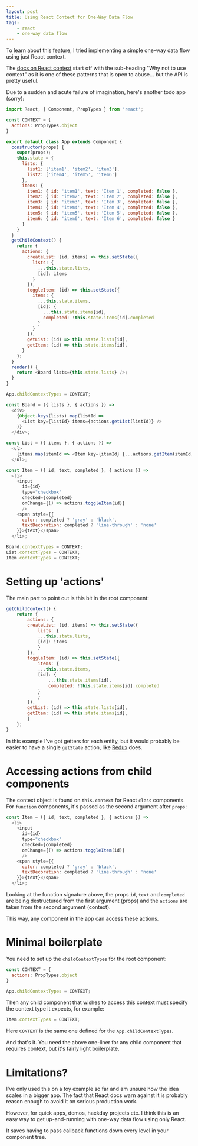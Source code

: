 ```yaml
---
layout: post
title: Using React Context for One-Way Data Flow
tags:
    - react
    - one-way data flow
---
```


To learn about this feature, I tried implementing a simple one-way data flow using just React context.

The [docs on React context](https://facebook.github.io/react/docs/context.html) start off with the sub-heading "Why not to use context" as it is one of these patterns that is open to abuse... but the API is pretty useful.

Due to a sudden and acute failure of imagination, here's another todo app (sorry):

```javascript
import React, { Component, PropTypes } from 'react';

const CONTEXT = {
  actions: PropTypes.object
}

export default class App extends Component {
  constructor(props) {
    super(props);
    this.state = {
      lists: {
        list1: ['item1', 'item2', 'item3'],
        list2: ['item4', 'item5', 'item6']
      },
      items: {
        item1: { id: 'item1', text: 'Item 1', completed: false },
        item2: { id: 'item2', text: 'Item 2', completed: false },
        item3: { id: 'item3', text: 'Item 3', completed: false },
        item4: { id: 'item4', text: 'Item 4', completed: false },
        item5: { id: 'item5', text: 'Item 5', completed: false },
        item6: { id: 'item6', text: 'Item 6', completed: false }
      }
    }
  }
  getChildContext() {
    return {
      actions: {
        createList: (id, items) => this.setState({
          lists: {
            ...this.state.lists,
            [id]: items
          }
        }),
        toggleItem: (id) => this.setState({
          items: {
            ...this.state.items,
            [id]: {
              ...this.state.items[id],
              completed: !this.state.items[id].completed
            }
          }
        }),
        getList: (id) => this.state.lists[id],
        getItem: (id) => this.state.items[id],
      }
    };
  }
  render() {
    return <Board lists={this.state.lists} />;
  }
}

App.childContextTypes = CONTEXT;

const Board = ({ lists }, { actions }) =>
  <div>
    {Object.keys(lists).map(listId =>
      <List key={listId} items={actions.getList(listId)} />
    )}
  </div>;

const List = ({ items }, { actions }) =>
  <ul>
    {items.map(itemId => <Item key={itemId} {...actions.getItem(itemId)} />)}
  </ul>;

const Item = ({ id, text, completed }, { actions }) =>
  <li>
    <input
      id={id}
      type="checkbox"
      checked={completed}
      onChange={() => actions.toggleItem(id)}
      />
    <span style={{
      color: completed ? 'gray' : 'black',
      textDecoration: completed ? 'line-through' : 'none'
    }}>{text}</span>
  </li>;

Board.contextTypes = CONTEXT;
List.contextTypes = CONTEXT;
Item.contextTypes = CONTEXT;
```

# Setting up 'actions'

The main part to point out is this bit in the root component:

```javascript
getChildContext() {
    return {
        actions: {
        createList: (id, items) => this.setState({
            lists: {
            ...this.state.lists,
            [id]: items
            }
        }),
        toggleItem: (id) => this.setState({
            items: {
            ...this.state.items,
            [id]: {
                ...this.state.items[id],
                completed: !this.state.items[id].completed
            }
            }
        }),
        getList: (id) => this.state.lists[id],
        getItem: (id) => this.state.items[id],
        }
    };
}
```

In this example I've got getters for each entity, but it would probably be easier to have a single `getState` action, like [Redux](http://redux.js.org/docs/introduction/) does.

# Accessing actions from child components

The context object is found on `this.context` for React `class` components. For `function` components, it's passed as the second argument after `props`:

```javascript
const Item = ({ id, text, completed }, { actions }) =>
  <li>
    <input
      id={id}
      type="checkbox"
      checked={completed}
      onChange={() => actions.toggleItem(id)}
      />
    <span style={{
      color: completed ? 'gray' : 'black',
      textDecoration: completed ? 'line-through' : 'none'
    }}>{text}</span>
  </li>;
```

Looking at the function signature above, the props `id`, `text` and `completed` are being destructured from the first argument (props) and the `actions` are taken from the second argument (context).

This way, any component in the app can access these actions.

# Minimal boilerplate
You need to set up the `childContextTypes` for the root component:

```javascript
const CONTEXT = {
  actions: PropTypes.object
}

App.childContextTypes = CONTEXT;
```

Then any child component that wishes to access this context must specify the context type it expects, for example:

```javascript
Item.contextTypes = CONTEXT;
```

Here `CONTEXT` is the same one defined for the `App.childContextTypes`.

And that's it. You need the above one-liner for any child component that requires context, but it's fairly light boilerplate.

# Limitations?

I've only used this on a toy example so far and am unsure how the idea scales in a bigger app. The fact that React docs warn against it is probably reason enough to avoid it on serious production work.

However, for quick apps, demos, hackday projects etc. I think this is an easy way to get up-and-running with one-way data flow using only React.

It saves having to pass callback functions down every level in your component tree.
